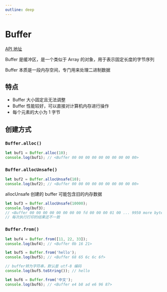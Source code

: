 ```yaml
---
outline: deep
---
```


# Buffer

[API 地址](https://nodejs.org/api/buffer.html)

Buffer 是缓冲区，是一个类似于 Array 的对象，用于表示固定长度的字节序列

Buffer 本质是一段内存空间，专门用来处理二进制数据

## 特点

- Buffer 大小固定且无法调整
- Buffer 性能较好，可以直接对计算机内存进行操作
- 每个元素的大小为 1 字节

## 创建方式

### `Buffer.alloc()`

```js
let buf1 = Buffer.alloc(10);
console.log(buf1); // <Buffer 00 00 00 00 00 00 00 00 00 00>
```

### `Buffer.allocUnsafe()`

```js
let buf2 = Buffer.allocUnsafe(10);
console.log(buf2); // <Buffer 00 00 00 00 00 00 00 00 00 00>
```

allocUnsafe 创建的 buffer 可能包含旧的内存数据

```js
let buf3 = Buffer.allocUnsafe(10000);
console.log(buf3);
// <Buffer 00 00 00 00 00 00 00 00 fd 00 00 00 01 00 ... 9950 more bytes>
// 每次执行打印的结果还不一致
```

### `Buffer.from()`

```js
let buf4 = Buffer.from([11, 22, 33]);
console.log(buf4); // <Buffer 0b 16 21>

let buf5 = Buffer.from('hello');
console.log(buf5); // <Buffer 68 65 6c 6c 6f>

// buffer转为字符串，默认是 utf-8 编码
console.log(buf5.toString()); // hello

let buf6 = Buffer.from('中文');
console.log(buf6); // <Buffer e4 b8 ad e6 96 87>
```
